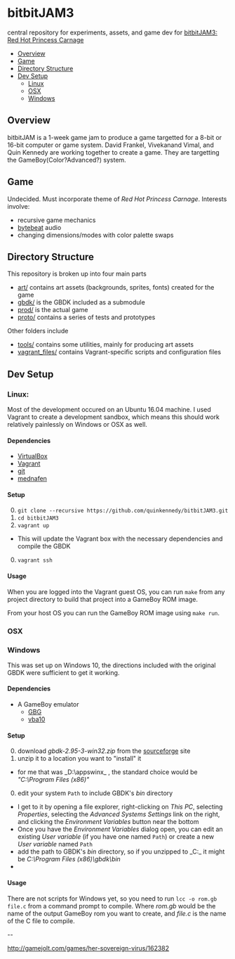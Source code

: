 # bitbitJAM3
central repository for experiments, assets, and game dev for [bitbitJAM3: Red Hot Princess Carnage][1]

* [Overview](#overview)
* [Game](#game)
* [Directory Structure](#directory-structure)
* [Dev Setup](#dev-setup)
  - [Linux](#linux)
  - [OSX](#osx)
  - [Windows](#windows)

## Overview
bitbitJAM is a 1-week game jam to produce a game targetted for a 8-bit or 16-bit computer or game system. David Frankel, Vivekanand Vimal, and Quin Kennedy are working together to create a game. They are targetting the GameBoy(Color?Advanced?) system.

## Game
Undecided. Must incorporate theme of _Red Hot Princess Carnage_. Interests involve:

* recursive game mechanics
* [bytebeat][3] audio
* changing dimensions/modes with color palette swaps

## Directory Structure

This repository is broken up into four main parts

* [art/](art/) contains art assets (backgrounds, sprites, fonts) created for the game
* [gbdk/](gbdk/) is the GBDK included as a submodule
* [prod/](prod/) is the actual game
* [proto/](proto/) contains a series of tests and prototypes

Other folders include

* [tools/](tools/) contains some utilities, mainly for producing art assets
* [vagrant_files/](vagrant_files/) contains Vagrant-specific scripts and configuration files

## Dev Setup
### Linux:

Most of the development occured on an Ubuntu 16.04 machine. I used Vagrant to create a development sandbox, which means this should work relatively painlessly on Windows or OSX as well.

#### Dependencies

* [VirtualBox](https://www.virtualbox.org/)
* [Vagrant](https://www.vagrantup.com/)
* [git](https://git-scm.com/)
* [mednafen](http://mednafen.fobby.net/)

#### Setup

0. `git clone --recursive https://github.com/quinkennedy/bitbitJAM3.git`
0. `cd bitbitJAM3`
0. `vagrant up`
  * This will update the Vagrant box with the necessary dependencies and compile the GBDK
0. `vagrant ssh`

#### Usage

When you are logged into the Vagrant guest OS, you can run `make` from any project directory to build that project into a GameBoy ROM image.

From your host OS you can run the GameBoy ROM image using `make run`.

### OSX

### Windows

This was set up on Windows 10, the directions included with the original GBDK were sufficient to get it working.

#### Dependencies

* A GameBoy emulator
  - [GBG](http://www.zophar.net/gb/bgb.html)
  - [vba10](https://www.microsoft.com/en-us/store/apps/vba10/9nblggh2k04v)

#### Setup

0. download _gbdk-2.95-3-win32.zip_ from the [sourceforge][4] site
0. unzip it to a location you want to "install" it 
  * for me that was _D:\appswinx\_ , the standard choice would be _"C:\Program Files (x86)\"_
0. edit your system `Path` to include GBDK's _bin_ directory
  * I get to it by opening a file explorer, right-clicking on _This PC_, selecting _Properties_, selecting the _Advanced Systems Settings_ link on the right, and clicking the _Environment Variables_ button near the bottom
  * Once you have the _Environment Variables_ dialog open, you can edit an existing _User variable_ (if you have one named `Path`) or create a new _User variable_ named `Path`
  * add the path to GBDK's _bin_ directory, so if you unzipped to _C:\_ it might be _C:\Program Files (x86)\gbdk\bin_
  * 

#### Usage

There are not scripts for Windows yet, so you need to run `lcc -o rom.gb file.c` from a command prompt to compile. Where _rom.gb_ would be the name of the output GameBoy rom you want to create, and _file.c_ is the name of the C file to compile.

[1]: http://bitbitjam.com/
[2]: http://mednafen.fobby.net/
[3]: http://greggman.com/downloads/examples/html5bytebeat/html5bytebeat.html
[4]: https://sourceforge.net/projects/gbdk/files/gbdk-win32/2.95-3/

--

http://gamejolt.com/games/her-sovereign-virus/162382
